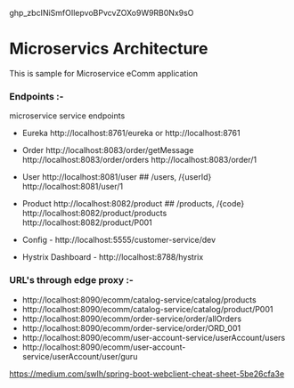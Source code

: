 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

# Microservics Architecture
This is sample for Microservice eComm application

### Endpoints :-

microservice service endpoints
- Eureka
http://localhost:8761/eureka or 
http://localhost:8761

- Order
http://localhost:8083/order/getMessage
http://localhost:8083/order/orders
http://localhost:8083/order/1

- User
http://localhost:8081/user	## /users, /{userId}
http://localhost:8081/user/1

- Product
http://localhost:8082/product 	## /products, /{code}
http://localhost:8082/product/products
http://localhost:8082/product/P001


- Config - http://localhost:5555/customer-service/dev
- Hystrix Dashboard - http://localhost:8788/hystrix



### URL's through edge proxy :-
-  http://localhost:8090/ecomm/catalog-service/catalog/products
-  http://localhost:8090/ecomm/catalog-service/catalog/product/P001
-  http://localhost:8090/ecomm/order-service/order/allOrders
-  http://localhost:8090/ecomm/order-service/order/ORD_001
-  http://localhost:8090/ecomm/user-account-service/userAccount/users
-  http://localhost:8090/ecomm/user-account-service/userAccount/user/guru


https://medium.com/swlh/spring-boot-webclient-cheat-sheet-5be26cfa3e